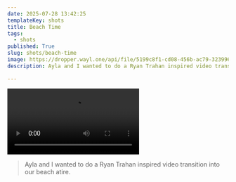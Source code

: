 ```yaml
---
date: 2025-07-28 13:42:25
templateKey: shots
title: Beach Time
tags:
  - shots
published: True
slug: shots/beach-time
image: https://dropper.wayl.one/api/file/5199c8f1-cd08-456b-ac79-323996729e45.mp4
description: Ayla and I wanted to do a Ryan Trahan inspired video transition into our beach atire.

---
```


![beach time](https://dropper.wayl.one/api/file/5199c8f1-cd08-456b-ac79-323996729e45.mp4)

> Ayla and I wanted to do a Ryan Trahan inspired video transition into our beach atire.
